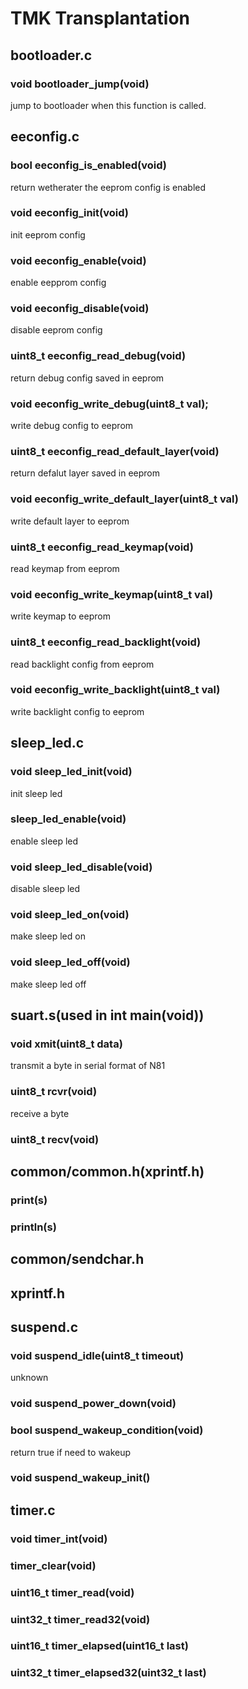 # TMK Transplantation
## bootloader.c
### void bootloader_jump(void)
jump to bootloader when this function is called.

## eeconfig.c
### bool eeconfig_is_enabled(void)
return wetherater the eeprom config is enabled
### void eeconfig_init(void)
init eeprom config
### void eeconfig_enable(void)
enable eepprom config
### void eeconfig_disable(void)
disable eeprom config
### uint8_t eeconfig_read_debug(void)
return debug config saved in eeprom
### void eeconfig_write_debug(uint8_t val);
write debug config to eeprom
### uint8_t eeconfig_read_default_layer(void)
return defalut layer saved in eeprom
### void eeconfig_write_default_layer(uint8_t val)
write default layer to eeprom
### uint8_t eeconfig_read_keymap(void)
read keymap from eeprom
### void eeconfig_write_keymap(uint8_t val)
write keymap to eeprom
### uint8_t eeconfig_read_backlight(void)
read backlight config from eeprom
### void eeconfig_write_backlight(uint8_t val)
write backlight config to eeprom

## sleep_led.c
### void sleep_led_init(void)
init sleep led
### sleep_led_enable(void)
enable sleep led
### void sleep_led_disable(void)
disable sleep led
### void sleep_led_on(void)
make sleep led on
### void sleep_led_off(void)
make sleep led off

## suart.s(used in int main(void))
### void xmit(uint8_t data)
transmit a byte in serial format of N81
### uint8_t rcvr(void)
receive a byte
### uint8_t recv(void)

## common/common.h(xprintf.h)
### print(s)
### println(s)

## common/sendchar.h


## xprintf.h

## suspend.c
### void suspend_idle(uint8_t timeout)
unknown

### void suspend_power_down(void)
### bool suspend_wakeup_condition(void)
return true if need to wakeup
### void suspend_wakeup_init()

## timer.c

### void timer_int(void)
### timer_clear(void)
### uint16_t timer_read(void)
### uint32_t timer_read32(void)
### uint16_t timer_elapsed(uint16_t last)
### uint32_t timer_elapsed32(uint32_t last)